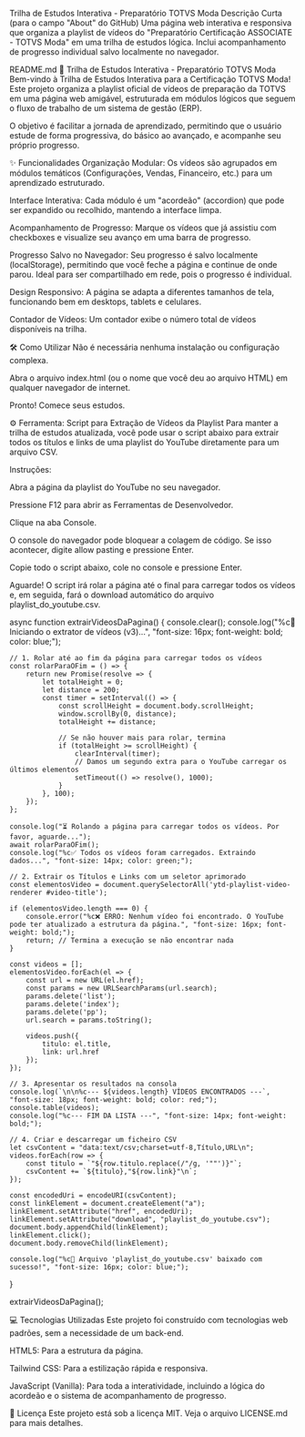 Trilha de Estudos Interativa - Preparatório TOTVS Moda
Descrição Curta (para o campo "About" do GitHub)
Uma página web interativa e responsiva que organiza a playlist de vídeos do "Preparatório Certificação ASSOCIATE - TOTVS Moda" em uma trilha de estudos lógica. Inclui acompanhamento de progresso individual salvo localmente no navegador.

README.md
🚀 Trilha de Estudos Interativa - Preparatório TOTVS Moda
Bem-vindo à Trilha de Estudos Interativa para a Certificação TOTVS Moda! Este projeto organiza a playlist oficial de vídeos de preparação da TOTVS em uma página web amigável, estruturada em módulos lógicos que seguem o fluxo de trabalho de um sistema de gestão (ERP).

O objetivo é facilitar a jornada de aprendizado, permitindo que o usuário estude de forma progressiva, do básico ao avançado, e acompanhe seu próprio progresso.


✨ Funcionalidades
Organização Modular: Os vídeos são agrupados em módulos temáticos (Configurações, Vendas, Financeiro, etc.) para um aprendizado estruturado.

Interface Interativa: Cada módulo é um "acordeão" (accordion) que pode ser expandido ou recolhido, mantendo a interface limpa.

Acompanhamento de Progresso: Marque os vídeos que já assistiu com checkboxes e visualize seu avanço em uma barra de progresso.

Progresso Salvo no Navegador: Seu progresso é salvo localmente (localStorage), permitindo que você feche a página e continue de onde parou. Ideal para ser compartilhado em rede, pois o progresso é individual.

Design Responsivo: A página se adapta a diferentes tamanhos de tela, funcionando bem em desktops, tablets e celulares.

Contador de Vídeos: Um contador exibe o número total de vídeos disponíveis na trilha.

🛠️ Como Utilizar
Não é necessária nenhuma instalação ou configuração complexa.


Abra o arquivo index.html (ou o nome que você deu ao arquivo HTML) em qualquer navegador de internet.

Pronto! Comece seus estudos.

⚙️ Ferramenta: Script para Extração de Vídeos da Playlist
Para manter a trilha de estudos atualizada, você pode usar o script abaixo para extrair todos os títulos e links de uma playlist do YouTube diretamente para um arquivo CSV.

Instruções:

Abra a página da playlist do YouTube no seu navegador.

Pressione F12 para abrir as Ferramentas de Desenvolvedor.

Clique na aba Console.

O console do navegador pode bloquear a colagem de código. Se isso acontecer, digite allow pasting e pressione Enter.

Copie todo o script abaixo, cole no console e pressione Enter.

Aguarde! O script irá rolar a página até o final para carregar todos os vídeos e, em seguida, fará o download automático do arquivo playlist_do_youtube.csv.

async function extrairVideosDaPagina() {
    console.clear();
    console.log("%c🚀 Iniciando o extrator de vídeos (v3)...", "font-size: 16px; font-weight: bold; color: blue;");

    // 1. Rolar até ao fim da página para carregar todos os vídeos
    const rolarParaOFim = () => {
        return new Promise(resolve => {
            let totalHeight = 0;
            let distance = 200;
            const timer = setInterval(() => {
                const scrollHeight = document.body.scrollHeight;
                window.scrollBy(0, distance);
                totalHeight += distance;

                // Se não houver mais para rolar, termina
                if (totalHeight >= scrollHeight) {
                    clearInterval(timer);
                    // Damos um segundo extra para o YouTube carregar os últimos elementos
                    setTimeout(() => resolve(), 1000);
                }
            }, 100);
        });
    };

    console.log("⏳ Rolando a página para carregar todos os vídeos. Por favor, aguarde...");
    await rolarParaOFim();
    console.log("%c✅ Todos os vídeos foram carregados. Extraindo dados...", "font-size: 14px; color: green;");

    // 2. Extrair os Títulos e Links com um seletor aprimorado
    const elementosVideo = document.querySelectorAll('ytd-playlist-video-renderer #video-title');

    if (elementosVideo.length === 0) {
        console.error("%c❌ ERRO: Nenhum vídeo foi encontrado. O YouTube pode ter atualizado a estrutura da página.", "font-size: 16px; font-weight: bold;");
        return; // Termina a execução se não encontrar nada
    }

    const videos = [];
    elementosVideo.forEach(el => {
        const url = new URL(el.href);
        const params = new URLSearchParams(url.search);
        params.delete('list');
        params.delete('index');
        params.delete('pp');
        url.search = params.toString();
        
        videos.push({
            titulo: el.title,
            link: url.href
        });
    });

    // 3. Apresentar os resultados na consola
    console.log(`\n\n%c--- ${videos.length} VÍDEOS ENCONTRADOS ---`, "font-size: 18px; font-weight: bold; color: red;");
    console.table(videos);
    console.log("%c--- FIM DA LISTA ---", "font-size: 14px; font-weight: bold;");

    // 4. Criar e descarregar um ficheiro CSV
    let csvContent = "data:text/csv;charset=utf-8,Título,URL\n";
    videos.forEach(row => {
        const titulo = `"${row.titulo.replace(/"/g, '""')}"`;
        csvContent += `${titulo},"${row.link}"\n`;
    });

    const encodedUri = encodeURI(csvContent);
    const linkElement = document.createElement("a");
    linkElement.setAttribute("href", encodedUri);
    linkElement.setAttribute("download", "playlist_do_youtube.csv");
    document.body.appendChild(linkElement);
    linkElement.click();
    document.body.removeChild(linkElement);

    console.log("%c🎉 Arquivo 'playlist_do_youtube.csv' baixado com sucesso!", "font-size: 16px; color: blue;");
}

extrairVideosDaPagina();

💻 Tecnologias Utilizadas
Este projeto foi construído com tecnologias web padrões, sem a necessidade de um back-end.

HTML5: Para a estrutura da página.

Tailwind CSS: Para a estilização rápida e responsiva.

JavaScript (Vanilla): Para toda a interatividade, incluindo a lógica do acordeão e o sistema de acompanhamento de progresso.



📄 Licença
Este projeto está sob a licença MIT. Veja o arquivo LICENSE.md para mais detalhes.